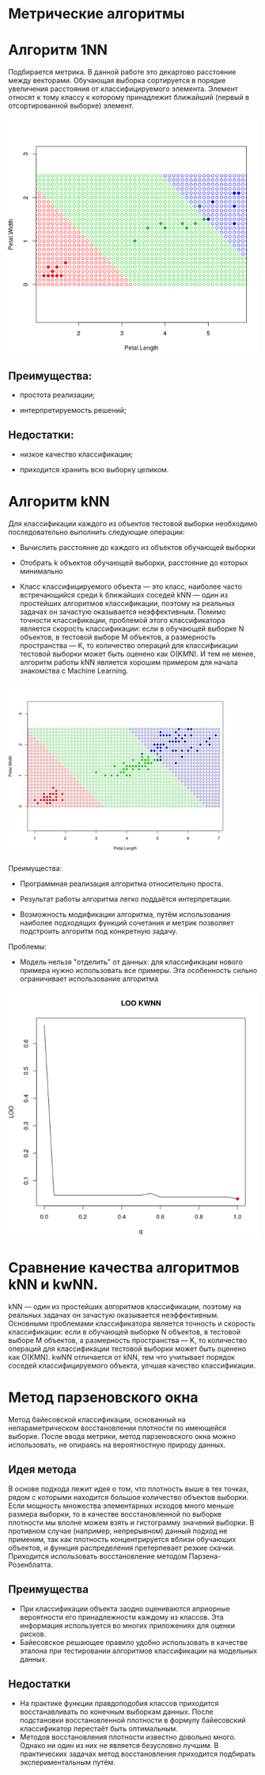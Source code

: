 
# Метрические алгоритмы
# Алгоритм 1NN
Подбирается метрика. В данной работе это декартово расстояние между векторами.
Обучающая выборка сортируется в порядке увеличения расстояния от классифицируемого элемента.
Элемент относят к тому классу к которому принадлежит ближайший (первый в отсортированной выборке) элемент.

<p><img src= "1NN.jpg">

## Преимущества:

* простота реализации;

* интерпретируемость решений;

## Недостатки:

* низкое качество классификации;

* приходится хранить всю выборку целиком.

# Алгоритм kNN
Для классификации каждого из объектов тестовой выборки необходимо последовательно выполнить следующие операции:

* Вычислить расстояние до каждого из объектов обучающей выборки

* Отобрать k объектов обучающей выборки, расстояние до которых минимально

* Класс классифицируемого объекта — это класс, наиболее часто встречающийся среди k ближайших соседей
kNN — один из простейших алгоритмов классификации, поэтому на реальных задачах он зачастую оказывается неэффективным. Помимо точности классификации, проблемой этого классификатора является скорость классификации: если в обучающей выборке N объектов, в тестовой выборе M объектов, а размерность пространства — K, то количество операций для классификации тестовой выборки может быть оценено как O(K*M*N). И тем не менее, алгоритм работы kNN является хорошим примером для начала знакомства с Machine Learning.


<p><img src= "photofacefun_com_1539847206.jpg">

Преимущества:

* Программная реализация алгоритма относительно проста.

* Результат работы алгоритма легко поддаётся интерпретации. 

* Возможность модификации алгоритма, путём использования наиболее подходящих функций сочетания и метрик позволяет подстроить алгоритм под конкретную задачу.

Проблемы:

* Модель нельзя "отделить" от данных: для классификации нового примера нужно использовать все примеры. Эта особенность сильно ограничивает использование алгоритма


<p><img src= "loo.png">

# Сравнение качества алгоритмов kNN и kwNN.
kNN — один из простейших алгоритмов классификации, поэтому на реальных задачах он зачастую оказывается неэффективным. Основными проблемами классификатора  является точность и скорость классификации: если в обучающей выборке N объектов, в тестовой выборе M объектов, а размерность пространства — K, то количество операций для классификации тестовой выборки может быть оценено как O(KMN).
kwNN отличается от kNN, тем что учитывает порядок соседей классифицируемого объекта, улчшая качество классификации.



# Метод парзеновского окна 
Метод байесовской классификации, основанный на непараметрическом восстановлении плотности по имеющейся выборке. 
После ввода метрики, метод парзеновского окна можно использовать, не опираясь на вероятностную природу данных. 
## Идея метода 
В основе подхода лежит идея о том, что плотность выше в тех точках, рядом с которыми находится большое количество объектов выборки. 
Если мощность множества элементарных исходов много меньше размера выборки, то в качестве восстановленной по выборке плотности мы вполне можем взять и гистограмму значений выборки. 
В противном случае (например, непрерывном) данный подход не применим, так как плотность концентрируется вблизи обучающих объектов, и функция распределения претерпевает резкие скачки. Приходится использовать восстановление методом Парзена-Розенблатта. 

## Преимущества 
* При классификации объекта заодно оцениваются априорные вероятности его принадлежности каждому из классов. Эта информация используется во многих приложениях для оценки рисков.
* Байесовское решающее правило удобно использовать в качестве эталона при тестировании алгоритмов классификации на модельных данных.
## Недостатки 
* На практике функции правдоподобия классов приходится восстанавливать по конечным выборкам данных. После подстановки восстановленной плотности в формулу байесовский классификатор перестаёт быть оптимальным.
* Методов восстановления плотности известно довольно много. Однако ни один из них не является безусловно лучшим. В практических задачах метод восстановления приходится подбирать экспериментальным путём.
